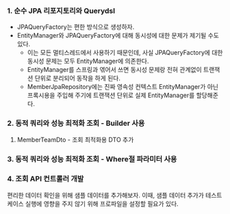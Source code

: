 ### 1. 순수 JPA 리포지토리와 Querydsl
- JPAQueryFactory는 편한 방식으로 생성하자.
- EntityManager와 JPAQueryFactory에 대해 동시성에 대한 문제가 제기될 수도 있다.
  - 이는 모든 멀티스레드에서 사용하기 때문인데, 사실 JPAQueryFactory에 대한 동시성 문제는 모두 EntityManager에 의존한다.
  - EntityManager를 스프링과 엮어서 쓰면 동시성 문제랑 전혀 관계없이 트랜잭션 단위로 분리되어 동작을 하게 된다.
  - MemberJpaRepository에는 진짜 영속성 컨텍스트 EntityManager가 아닌 프록시용을 주입해 주기에 트랜잭션 단위로 실제 EntityManager를 할당해준다.

### 2. 동적 쿼리와 성능 최적화 조회 - Builder 사용
1. MemberTeamDto - 조회 최적화용 DTO 추가

### 3. 동적 쿼리와 성능 최적화 조회 - Where절 파라미터 사용

### 4. 조회 API 컨트롤러 개발
편리한 데이터 확인을 위해 샘플 데이터를 추가해보자.
이때, 샘플 데이터 추가가 테스트 케이스 실행에 영향을 주지 않기 위해 프로파일을 설정할 필요가 있다.
